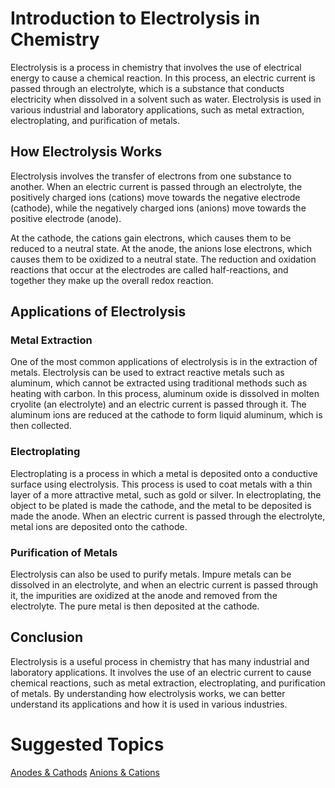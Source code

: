 # Introduction to Electrolysis in Chemistry

Electrolysis is a process in chemistry that involves the use of electrical energy to cause a chemical reaction. In this process, an electric current is passed through an electrolyte, which is a substance that conducts electricity when dissolved in a solvent such as water. Electrolysis is used in various industrial and laboratory applications, such as metal extraction, electroplating, and purification of metals.

## How Electrolysis Works

Electrolysis involves the transfer of electrons from one substance to another. When an electric current is passed through an electrolyte, the positively charged ions (cations) move towards the negative electrode (cathode), while the negatively charged ions (anions) move towards the positive electrode (anode).

At the cathode, the cations gain electrons, which causes them to be reduced to a neutral state. At the anode, the anions lose electrons, which causes them to be oxidized to a neutral state. The reduction and oxidation reactions that occur at the electrodes are called half-reactions, and together they make up the overall redox reaction.

## Applications of Electrolysis

### Metal Extraction

One of the most common applications of electrolysis is in the extraction of metals. Electrolysis can be used to extract reactive metals such as aluminum, which cannot be extracted using traditional methods such as heating with carbon. In this process, aluminum oxide is dissolved in molten cryolite (an electrolyte) and an electric current is passed through it. The aluminum ions are reduced at the cathode to form liquid aluminum, which is then collected.

### Electroplating

Electroplating is a process in which a metal is deposited onto a conductive surface using electrolysis. This process is used to coat metals with a thin layer of a more attractive metal, such as gold or silver. In electroplating, the object to be plated is made the cathode, and the metal to be deposited is made the anode. When an electric current is passed through the electrolyte, metal ions are deposited onto the cathode.

### Purification of Metals

Electrolysis can also be used to purify metals. Impure metals can be dissolved in an electrolyte, and when an electric current is passed through it, the impurities are oxidized at the anode and removed from the electrolyte. The pure metal is then deposited at the cathode.

## Conclusion

Electrolysis is a useful process in chemistry that has many industrial and laboratory applications. It involves the use of an electric current to cause chemical reactions, such as metal extraction, electroplating, and purification of metals. By understanding how electrolysis works, we can better understand its applications and how it is used in various industries.

# Suggested Topics

[Anodes & Cathods](https://github.com/NajmAjmal/GCSE-HANDBOOK/blob/main/GCSE/Science/Chemistry/Anodes-Cathods.md)
[Anions & Cations](https://github.com/NajmAjmal/GCSE-HANDBOOK/blob/main/GCSE/Science/Chemistry/Anions-Cations.md)
